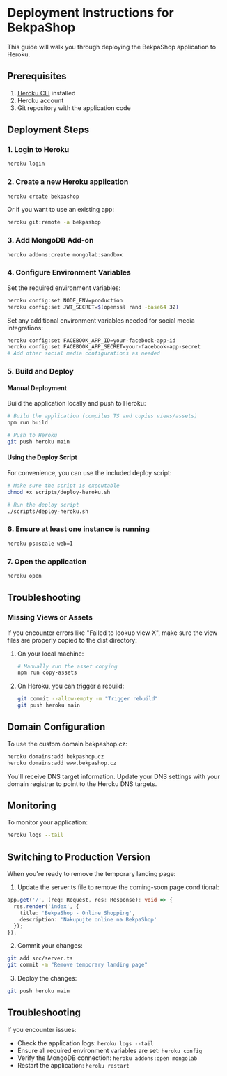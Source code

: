 # Deployment Instructions for BekpaShop

This guide will walk you through deploying the BekpaShop application to Heroku.

## Prerequisites

1. [Heroku CLI](https://devcenter.heroku.com/articles/heroku-cli) installed
2. Heroku account
3. Git repository with the application code

## Deployment Steps

### 1. Login to Heroku

```bash
heroku login
```

### 2. Create a new Heroku application

```bash
heroku create bekpashop
```

Or if you want to use an existing app:

```bash
heroku git:remote -a bekpashop
```

### 3. Add MongoDB Add-on

```bash
heroku addons:create mongolab:sandbox
```

### 4. Configure Environment Variables

Set the required environment variables:

```bash
heroku config:set NODE_ENV=production
heroku config:set JWT_SECRET=$(openssl rand -base64 32)
```

Set any additional environment variables needed for social media integrations:

```bash
heroku config:set FACEBOOK_APP_ID=your-facebook-app-id
heroku config:set FACEBOOK_APP_SECRET=your-facebook-app-secret
# Add other social media configurations as needed
```

### 5. Build and Deploy

#### Manual Deployment

Build the application locally and push to Heroku:

```bash
# Build the application (compiles TS and copies views/assets)
npm run build

# Push to Heroku
git push heroku main
```

#### Using the Deploy Script

For convenience, you can use the included deploy script:

```bash
# Make sure the script is executable
chmod +x scripts/deploy-heroku.sh

# Run the deploy script
./scripts/deploy-heroku.sh
```

### 6. Ensure at least one instance is running

```bash
heroku ps:scale web=1
```

### 7. Open the application

```bash
heroku open
```

## Troubleshooting

### Missing Views or Assets

If you encounter errors like "Failed to lookup view X", make sure the view files are properly copied to the dist directory:

1. On your local machine:
   ```bash
   # Manually run the asset copying
   npm run copy-assets
   ```

2. On Heroku, you can trigger a rebuild:
   ```bash
   git commit --allow-empty -m "Trigger rebuild"
   git push heroku main
   ```

## Domain Configuration

To use the custom domain bekpashop.cz:

```bash
heroku domains:add bekpashop.cz
heroku domains:add www.bekpashop.cz
```

You'll receive DNS target information. Update your DNS settings with your domain registrar to point to the Heroku DNS targets.

## Monitoring

To monitor your application:

```bash
heroku logs --tail
```

## Switching to Production Version

When you're ready to remove the temporary landing page:

1. Update the server.ts file to remove the coming-soon page conditional:

```typescript
app.get('/', (req: Request, res: Response): void => {
  res.render('index', {
    title: 'BekpaShop - Online Shopping',
    description: 'Nakupujte online na BekpaShop'
  });
});
```

2. Commit your changes:

```bash
git add src/server.ts
git commit -m "Remove temporary landing page"
```

3. Deploy the changes:

```bash
git push heroku main
```

## Troubleshooting

If you encounter issues:

- Check the application logs: `heroku logs --tail`
- Ensure all required environment variables are set: `heroku config`
- Verify the MongoDB connection: `heroku addons:open mongolab`
- Restart the application: `heroku restart`